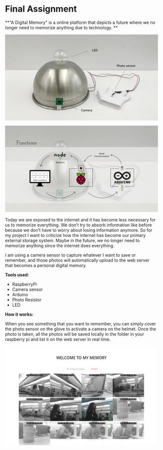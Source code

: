 # Final Assignment

**"A Digital Memory" is  a online platform that depicts a future where we no longer need to memorize anything due to technology. **

![alt text](/screenshot/1.png?raw=true)

![alt text](/screenshot/2.png?raw=true)

Today we are exposed to the internet and it has become less necessary for us to memorize everything. We don’t try to absorb information like before because we don’t have to worry about losing information anymore. So for my project I want to criticize how the internet has become our primary external storage system. Maybe in the future, we no longer need to memorize anything since the internet does everything.

I am using a camera sensor to capture whatever I want to save or remember, and those photos will automatically upload to the web server that becomes a personal digital memory. 




**Tools used:**
- RaspberryPi 
- Camera sensor
- Arduino
- Photo Resistor
- LED





**How it works:**

When you see something that you want to remember, you can simply cover the photo sensor on the glove to activate a camera on the helmet. Once the photo is taken, all the photos will be saved locally in the folder in your raspberry pi and list it on the web server in real time. 



![alt text](/screenshot/3.png?raw=true)

